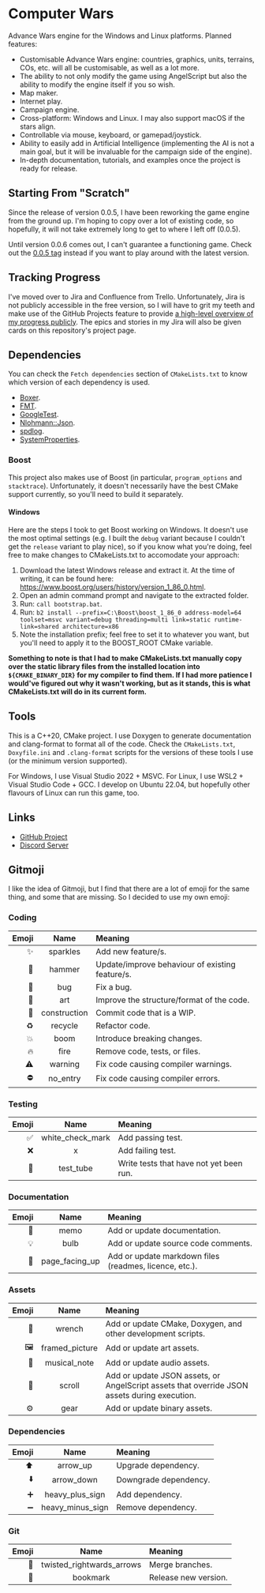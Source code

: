 # Computer Wars

Advance Wars engine for the Windows and Linux platforms. Planned features:

- Customisable Advance Wars engine: countries, graphics, units, terrains, COs, etc. will all be customisable, as well as a lot more.
- The ability to not only modify the game using AngelScript but also the ability to modify the engine itself if you so wish.
- Map maker.
- Internet play.
- Campaign engine.
- Cross-platform: Windows and Linux. I may also support macOS if the stars align.
- Controllable via mouse, keyboard, or gamepad/joystick.
- Ability to easily add in Artificial Intelligence (implementing the AI is not a main goal, but it will be invaluable for the campaign side of the engine).
- In-depth documentation, tutorials, and examples once the project is ready for release.

## Starting From "Scratch"

Since the release of version 0.0.5, I have been reworking the game engine from the ground up. I'm hoping to copy over a lot of existing code, so hopefully, it will not take extremely long to get to where I left off (0.0.5).

Until version 0.0.6 comes out, I can't guarantee a functioning game. Check out the [0.0.5 tag](https://github.com/CasualYT31/ComputerWars/tree/0.0.5) instead if you want to play around with the latest version.

## Tracking Progress

I've moved over to Jira and Confluence from Trello. Unfortunately, Jira is not publicly accessible in the free version, so I will have to grit my teeth and make use of the GitHub Projects feature to provide [a high-level overview of my progress publicly](https://github.com/users/CasualYT31/projects/1). The epics and stories in my Jira will also be given cards on this repository's project page.

## Dependencies

You can check the `Fetch dependencies` section of `CMakeLists.txt` to know which version of each dependency is used.

- [Boxer](https://github.com/aaronmjacobs/Boxer).
- [FMT](https://github.com/fmtlib/fmt).
- [GoogleTest](https://github.com/google/googletest).
- [Nlohmann::Json](https://github.com/nlohmann/json).
- [spdlog](https://github.com/gabime/spdlog).
- [SystemProperties](https://github.com/CasualYT31/SystemProperties).

### Boost

This project also makes use of Boost (in particular, `program_options` and `stacktrace`). Unfortunately, it doesn't necessarily have the best CMake support currently, so you'll need to build it separately.

#### Windows

Here are the steps I took to get Boost working on Windows. It doesn't use the most optimal settings (e.g. I built the `debug` variant because I couldn't get the `release` variant to play nice), so if you know what you're doing, feel free to make changes to CMakeLists.txt to accomodate your approach:

1. Download the latest Windows release and extract it. At the time of writing, it can be found here: https://www.boost.org/users/history/version_1_86_0.html.
2. Open an admin command prompt and navigate to the extracted folder.
3. Run: `call bootstrap.bat`.
4. Run: `b2 install --prefix=C:\Boost\boost_1_86_0 address-model=64 toolset=msvc variant=debug threading=multi link=static runtime-link=shared architecture=x86`
5. Note the installation prefix; feel free to set it to whatever you want, but you'll need to apply it to the BOOST_ROOT CMake variable.

**Something to note is that I had to make CMakeLists.txt manually copy over the static library files from the installed location into `${CMAKE_BINARY_DIR}` for my compiler to find them. If I had more patience I would've figured out why it wasn't working, but as it stands, this is what CMakeLists.txt will do in its current form.**

## Tools

This is a C++20, CMake project. I use Doxygen to generate documentation and clang-format to format all of the code. Check the `CMakeLists.txt`, `Doxyfile.ini` and `.clang-format` scripts for the versions of these tools I use (or the minimum version supported).

For Windows, I use Visual Studio 2022 + MSVC. For Linux, I use WSL2 + Visual Studio Code + GCC. I develop on Ubuntu 22.04, but hopefully other flavours of Linux can run this game, too.

## Links

- [GitHub Project](https://github.com/users/CasualYT31/projects/1)
- [Discord Server](https://discord.gg/SxaMn2n)

## Gitmoji

I like the idea of Gitmoji, but I find that there are a lot of emoji for the same thing, and some that are missing. So I decided to use my own emoji:

### Coding

| Emoji | Name | Meaning |
| ---: | :---: | :--- |
| :sparkles: | sparkles | Add new feature/s. |
| :hammer: | hammer | Update/improve behaviour of existing feature/s. |
| :bug: | bug | Fix a bug. |
| :art: | art | Improve the structure/format of the code. |
| :construction: | construction | Commit code that is a WIP. |
| :recycle: | recycle | Refactor code. |
| :boom: | boom | Introduce breaking changes. |
| :fire: | fire | Remove code, tests, or files. |
| :warning: | warning | Fix code causing compiler warnings. |
| :no_entry: | no_entry | Fix code causing compiler errors. |

### Testing

| Emoji | Name | Meaning |
| ---: | :---: | :--- |
| :white_check_mark: | white_check_mark | Add passing test. |
| :x: | x | Add failing test. |
| :test_tube: | test_tube | Write tests that have not yet been run. |

### Documentation

| Emoji | Name | Meaning |
| ---: | :---: | :--- |
| :memo: | memo | Add or update documentation. |
| :bulb: | bulb | Add or update source code comments. |
| :page_facing_up: | page_facing_up | Add or update markdown files (readmes, licence, etc.). |

### Assets

| Emoji | Name | Meaning |
| ---: | :---: | :--- |
| :wrench: | wrench | Add or update CMake, Doxygen, and other development scripts. |
| :framed_picture: | framed_picture | Add or update art assets. |
| :musical_note: | musical_note | Add or update audio assets. |
| :scroll: | scroll | Add or update JSON assets, or AngelScript assets that override JSON assets during execution. |
| :gear: | gear | Add or update binary assets. |

### Dependencies

| Emoji | Name | Meaning |
| ---: | :---: | :--- |
| :arrow_up: | arrow_up | Upgrade dependency. |
| :arrow_down: | arrow_down | Downgrade dependency. |
| :heavy_plus_sign: | heavy_plus_sign | Add dependency. |
| :heavy_minus_sign: | heavy_minus_sign | Remove dependency. |

### Git

| Emoji | Name | Meaning |
| ---: | :---: | :--- |
| :twisted_rightwards_arrows: | twisted_rightwards_arrows | Merge branches. |
| :bookmark: | bookmark | Release new version. |
